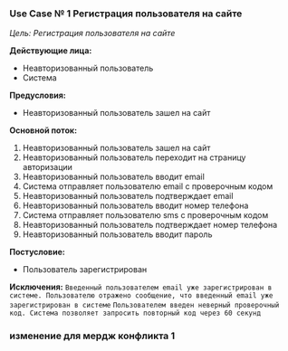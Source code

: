 ### Use Case № 1 Регистрация пользователя на сайте

*Цель: Регистрация пользователя на сайте*

**Действующие лица:** 
- Неавторизованный пользователь
- Система

**Предусловия:**
- Неавторизованный пользователь зашел на сайт


**Основной поток:**
1. Неавторизованный пользователь зашел на сайт
2. Неавторизованный пользователь переходит на страницу авторизации
3. Неавторизованный пользователь вводит email
4. Система отправляет пользователю email с проверочным кодом
5. Неавторизованный пользователь подтверждает email
6. Неавторизованный пользователь вводит номер телефона
7. Система отправляет пользователю sms с проверочным кодом
8. Неавторизованный пользователь подтверждает номер телефона
9. Неавторизованный пользователь вводит пароль

**Постусловие:**
- Пользователь зарегистрирован

**Исключения:**
``Введенный пользователем email уже зарегистрирован в системе. Пользователю отражено сообщение, что введенный email уже зарегистрирован в системе``
``Пользователем введен неверный проверочный код. Система позволяет запросить повторный код через 60 секунд``

### изменение для мердж конфликта 1



